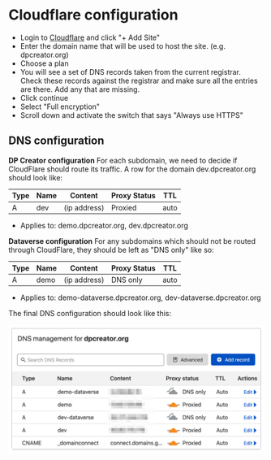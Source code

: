 # Cloudflare configuration

- Login to [Cloudflare](https://www.cloudflare.com/) and click "+ Add Site"
- Enter the domain name that will be used to host the site. (e.g. dpcreator.org)
- Choose a plan
- You will see a set of DNS records taken from the current registrar. Check these records against the registrar and make sure all the entries are there. Add any that are missing. 
- Click continue
- Select "Full encryption"
- Scroll down and activate the switch that says "Always use HTTPS"


## DNS configuration 

**DP Creator configuration**
For each subdomain, we need to decide if CloudFlare should route its traffic. A row for the domain dev.dpcreator.org should look like: 

| Type      | Name    | Content        | Proxy Status | TTL |
|-----------|---------|----------------|----------|---------|
| A         |   dev   |   (ip address) | Proxied  |   auto  |

- Applies to: demo.dpcreator.org, dev.dpcreator.org

**Dataverse configuration**
For any subdomains which should not be routed through CloudFlare, they should be left as "DNS only" like so:

| Type      | Name    | Content        | Proxy Status | TTL     |
|-----------|---------|----------------|--------------|---------|
| A         |   demo  |  (ip address)  | DNS only     |   auto  |

- Applies to: demo-dataverse.dpcreator.org, dev-dataverse.dpcreator.org


The final DNS configuration should look like this:

![dns_record](dns.png)
